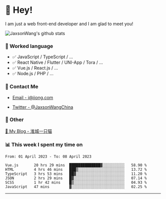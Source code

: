 # 👋 Hey!

I am just a web front-end developer and I am glad to meet you!

![JaxsonWang's github stats](https://github-readme-stats.vercel.app/api?username=JaxsonWang&&show_icons=true&&title_color=1abc9c&&icon_color=1abc9c)


### 📝 Worked language

- ✅ JavaScript / TypeScript / ...
- ✅ React Native / Flutter / UNI-App / Tora / ...
- ✅ Vue.js / React.js / ...
- ✅ Node.js / PHP / ...

### 📮 Contact Me

- [Email - i@iiong.com](mailto:i@iiong.com)

- [Twitter - @JaxsonWangChina](https://twitter.com/JaxsonWangChina)

### 🤪 Other

[📌 My Blog - 淮城一只猫](https://iiong.com)

### 📊 This week I spent my time on

<!--START_SECTION:waka-->

```text
From: 01 April 2023 - To: 08 April 2023

Vue.js       20 hrs 29 mins  ██████████████▓░░░░░░░░░░   58.90 %
HTML         4 hrs 46 mins   ███▒░░░░░░░░░░░░░░░░░░░░░   13.72 %
TypeScript   3 hrs 53 mins   ██▓░░░░░░░░░░░░░░░░░░░░░░   11.20 %
JSON         2 hrs 29 mins   █▓░░░░░░░░░░░░░░░░░░░░░░░   07.14 %
SCSS         1 hr 42 mins    █▒░░░░░░░░░░░░░░░░░░░░░░░   04.93 %
JavaScript   47 mins         ▓░░░░░░░░░░░░░░░░░░░░░░░░   02.25 %
```

<!--END_SECTION:waka-->

---
